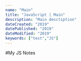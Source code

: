 ```yaml
---
name: "Main"
title: "JavaScript | Main"
description: "Main desctiption"
dateCreated: "2019"
datePublished: "2019"
dateModified: "2019"
keywords: ["test","JS"]
---
```


#My JS Notes
